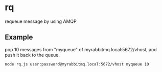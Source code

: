 # rq
requeue message by using AMQP


## Example

pop 10 messages from "myqueue" of myrabbitmq.local:5672/vhost, and push it back to the queue.
```bash
node rq.js user:password@myrabbitmq.local:5672/vhost myqueue 10

```

